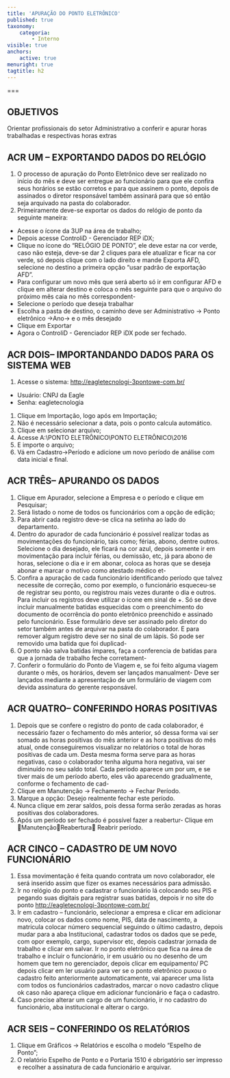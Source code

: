 ```yaml
---
title: 'APURAÇÃO DO PONTO ELETRÔNICO'
published: true
taxonomy:
    categoria:
        - Interno
visible: true
anchors:
    active: true
menuright: true
tagtitle: h2
---
```


===

## OBJETIVOS
Orientar profissionais do setor Administrativo a conferir e apurar horas trabalhadas e respectivas horas extras

## ACR UM – EXPORTANDO DADOS DO RELÓGIO
1. O processo de apuração do Ponto Eletrônico deve ser realizado no início do mês e deve ser entregue ao funcionário para que ele confira seus horários se estão corretos e para que assinem o ponto, depois de assinados o diretor responsável também assinará para que só então seja arquivado na pasta do colaborador.
1. Primeiramente deve-se exportar os dados do relógio de ponto da seguinte maneira:
- Acesse o ícone da 3UP na área de trabalho;
- Depois acesse ControliD - Gerenciador REP iDX;
- Clique no ícone do “RELÓGIO DE PONTO”, ele deve estar na cor verde, caso não esteja, deve-se dar 2 cliques para ele atualizar e ficar na cor verde, só depois clique com o lado direito e mande Exporta AFD, selecione no destino a primeira opção “usar padrão de exportação AFD”.
- Para configurar um novo mês que será aberto só ir em configurar AFD e clique em alterar destino e coloca o mês seguinte para que o arquivo do próximo mês caia no mês correspondent-
- Selecione o período que deseja trabalhar
- Escolha a pasta de destino, o caminho deve ser Administrativo -> Ponto eletrônico ->Ano-> e o mês desejado<br>
- Clique em Exportar
- Agora o ControliD - Gerenciador REP iDX pode ser fechado.

## ACR DOIS– IMPORTANDANDO DADOS PARA OS SISTEMA WEB
1. Acesse o sistema: http://eagletecnologi-3pontowe-com.br/
- Usuário: CNPJ da Eagle
- Senha: eagletecnologia
1. Clique em Importação, logo após em Importação;
1. Não é necessário selecionar a data, pois o ponto calcula automático.
1. Clique em selecionar arquivo;
1. Acesse A:\PONTO ELETRÔNICO\PONTO ELETRÔNICO\2016
1. E importe o arquivo;
1. Vá em Cadastro->Período e adicione um novo período de análise com data inicial e final.

## ACR TRÊS– APURANDO OS DADOS
1. Clique em Apurador, selecione a Empresa e o período e clique em Pesquisar;
1. Será listado o nome de todos os funcionários com a opção de edição;
1. Para abrir cada registro deve-se clica na setinha ao lado do departamento.
1. Dentro do apurador de cada funcionário é possível realizar todas as movimentações do funcionário, tais como; férias, abono, dentre outros. Selecione o dia desejado, ele ficará na cor azul, depois somente ir em movimentação para incluir férias, ou demissão, etc, já para abono de horas, selecione o dia e ir em abonar, coloca as horas que se deseja abonar e marcar o motivo como atestado médico et- 
1. Confira a apuração de cada funcionário identificando período que talvez necessite de correção, como por exemplo, o funcionário esqueceu-se de registrar seu ponto, ou registrou mais vezes durante o dia e outros. Para incluir os registros deve utilizar o ícone em sinal de +. Só se deve incluir manualmente batidas esquecidas com o preenchimento do documento de ocorrência do ponto eletrônico preenchido e assinado pelo funcionário. Esse formulário deve ser assinado pelo diretor do setor também antes de arquivar na pasta do colaborador. E para remover algum registro deve ser no sinal de um lápis. Só pode ser removido uma batida que foi duplicad- 
1. O ponto não salva batidas ímpares, faça a conferencia de batidas para que a jornada de trabalho feche corretament- 
1. Conferir o formulário do Ponto de Viagem e, se foi feito alguma viagem durante o mês, os horários, devem ser lançados manualment- Deve ser lançados mediante a apresentação de um formulário de viagem com devida assinatura do gerente responsável.

## ACR QUATRO– CONFERINDO HORAS POSITIVAS
1. Depois que se confere o registro do ponto de cada colaborador, é necessário fazer o fechamento do mês anterior, só dessa forma vai ser somado as horas positivas do mês anterior e as hora positivas do mês 
atual, onde conseguiremos visualizar no relatórios o total de horas positivas de cada um. Desta mesma forma serve para as horas negativas, caso o colaborador tenha alguma hora negativa, vai ser diminuído no seu saldo total. Cada período aparece um por um, e se tiver mais de um período aberto, eles vão aparecendo gradualmente, conforme o fechamento de cad-
1. Clique em Manutenção -> Fechamento -> Fechar Período.
1. Marque a opção: Desejo realmente fechar este período.
1. Nunca clique em zerar saldos, pois dessa forma serão zeradas as horas positivas dos colaboradores.
1. Após um período ser fechado é possível fazer a reabertur- Clique em ManutençãoReabertura Reabrir período.

## ACR CINCO – CADASTRO DE UM NOVO FUNCIONÁRIO
1. Essa movimentação é feita quando contrata um novo colaborador, ele será inserido assim que fizer os exames necessários para admissão.
1. Ir no relógio do ponto e cadastrar o funcionário lá colocando seu PIS e pegando suas digitais para registrar suas batidas, depois ir no site do ponto http://eagletecnologi-3pontowe-com.br/
1. Ir em cadastro – funcionário, selecionar a empresa e clicar em adicionar novo, colocar os dados como nome, PIS, data de nascimento, a matricula colocar número sequencial seguindo o último cadastro, depois mudar para a aba
Institucional, cadastrar todos os dados que se pede, com opor exemplo, cargo, supervisor etc, depois cadastrar jornada de trabalho e clicar em salvar. Ir no ponto eletrônico que fica na área de trabalho e incluir o funcionário, ir em usuário ou no desenho de um homem que   tem no gerenciador, depois clicar em equipamento/ PC depois clicar em ler usuário para ver se o ponto eletrônico puxou o cadastro feito    anteriormente automaticamente, vai aparecer uma lista com todos os funcionários cadastrados, marcar o novo cadastro clique ok caso não apareça clique em adicionar funcionário e faça o cadastro.
1. Caso precise alterar um cargo de um funcionário, ir no cadastro do funcionário, aba institucional e alterar o cargo.

## ACR SEIS – CONFERINDO OS RELATÓRIOS
1. Clique em Gráficos -> Relatórios e escolha o modelo “Espelho de Ponto”;
1. O relatório Espelho de Ponto e o Portaria 1510 é obrigatório ser impresso e recolher a assinatura de cada funcionário e arquivar.